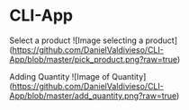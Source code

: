 # CLI-App
Select a product
![Image selecting a product]
(https://github.com/DanielValdivieso/CLI-App/blob/master/pick_product.png?raw=true)

Adding Quantity
![Image of Quantity]
(https://github.com/DanielValdivieso/CLI-App/blob/master/add_quantity.png?raw=true)

